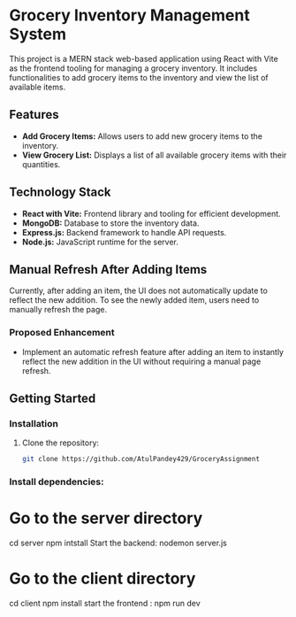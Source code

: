 # Grocery Inventory Management System

This project is a MERN stack web-based application using React with Vite as the frontend tooling for managing a grocery inventory. It includes functionalities to add grocery items to the inventory and view the list of available items.

## Features

- **Add Grocery Items:** Allows users to add new grocery items to the inventory.
- **View Grocery List:** Displays a list of all available grocery items with their quantities.

## Technology Stack

- **React with Vite:** Frontend library and tooling for efficient development.
- **MongoDB:** Database to store the inventory data.
- **Express.js:** Backend framework to handle API requests.
- **Node.js:** JavaScript runtime for the server.

## Manual Refresh After Adding Items

Currently, after adding an item, the UI does not automatically update to reflect the new addition. To see the newly added item, users need to manually refresh the page.

### Proposed Enhancement

- Implement an automatic refresh feature after adding an item to instantly reflect the new addition in the UI without requiring a manual page refresh.

## Getting Started

### Installation

1. Clone the repository:
   ```bash
   git clone https://github.com/AtulPandey429/GroceryAssignment

### Install dependencies:

# Go to the server directory
cd server
npm intstall
Start the backend: nodemon server.js

# Go to the client directory
cd client
npm install
start the frontend : npm run dev